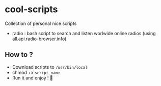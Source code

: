 # cool-scripts

Collection of personal nice scripts

- radio : bash script to search and listen worlwide online radios (using all.api.radio-browser.info)

## How to ?

- Download scripts to `/usr/bin/local`
- chmod +x `script_name`
- Run it and enjoy ! 🚀